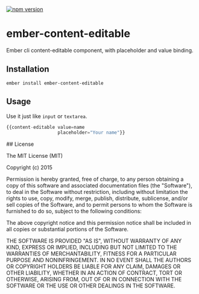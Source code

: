 [![npm version](https://badge.fury.io/js/ember-hold-button.svg)](http://badge.fury.io/js/ember-hold-button)

# ember-content-editable

Ember cli content-editable component, with placeholder and value binding.

## Installation

`ember install ember-content-editable`

## Usage

Use it just like `input` or `textarea`.

```javascript
{{content-editable value=name
                   placeholder="Your name"}}
```

## License

The MIT License (MIT)

Copyright (c) 2015

Permission is hereby granted, free of charge, to any person obtaining a copy of this software and associated documentation files (the "Software"), to deal in the Software without restriction, including without limitation the rights to use, copy, modify, merge, publish, distribute, sublicense, and/or sell copies of the Software, and to permit persons to whom the Software is furnished to do so, subject to the following conditions:

The above copyright notice and this permission notice shall be included in all copies or substantial portions of the Software.

THE SOFTWARE IS PROVIDED "AS IS", WITHOUT WARRANTY OF ANY KIND, EXPRESS OR IMPLIED, INCLUDING BUT NOT LIMITED TO THE WARRANTIES OF MERCHANTABILITY, FITNESS FOR A PARTICULAR PURPOSE AND NONINFRINGEMENT. IN NO EVENT SHALL THE AUTHORS OR COPYRIGHT HOLDERS BE LIABLE FOR ANY CLAIM, DAMAGES OR OTHER LIABILITY, WHETHER IN AN ACTION OF CONTRACT, TORT OR OTHERWISE, ARISING FROM, OUT OF OR IN CONNECTION WITH THE SOFTWARE OR THE USE OR OTHER DEALINGS IN THE SOFTWARE.
